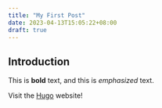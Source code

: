 ```yaml
---
title: "My First Post"
date: 2023-04-13T15:05:22+08:00
draft: true
---
```


## Introduction

This is **bold** text, and this is *emphasized* text.

Visit the [Hugo](https://gohugo.io) website!
